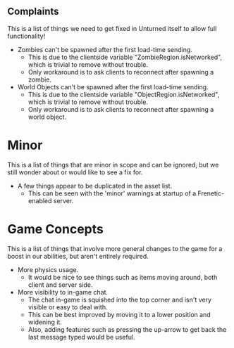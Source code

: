 Complaints
----------

This is a list of things we need to get fixed in Unturned itself to allow full functionality!

- Zombies can't be spawned after the first load-time sending.
    - This is due to the clientside variable "ZombieRegion.isNetworked", which is trivial to remove without trouble.
	- Only workaround is to ask clients to reconnect after spawning a zombie.
- World Objects can't be spawned after the first load-time sending.
    - This is due to the clientside variable "ObjectRegion.isNetworked", which is trivial to remove without trouble.
	- Only workaround is to ask clients to reconnect after spawning a world object.

# Minor

This is a list of things that are minor in scope and can be ignored, but we still wonder about or would like to see a fix for.

- A few things appear to be duplicated in the asset list.
    - This can be seen with the 'minor' warnings at startup of a Frenetic-enabled server.

# Game Concepts

This is a list of things that involve more general changes to the game for a boost in our abilities, but aren't entirely required.

- More physics usage.
    - It would be nice to see things such as items moving around, both client and server side.
- More visibility to in-game chat.
    - The chat in-game is squished into the top corner and isn't very visible or easy to deal with.
    - This can be best improved by moving it to a lower position and widening it.
    - Also, adding features such as pressing the up-arrow to get back the last message typed would be useful.
